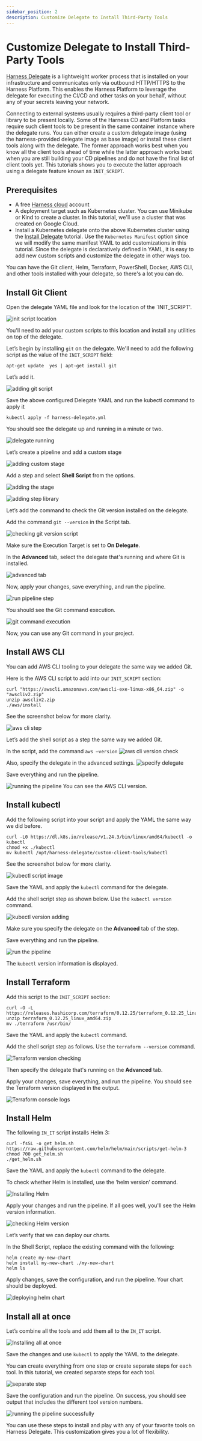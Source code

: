```yaml
---
sidebar_position: 2
description: Customize Delegate to Install Third-Party Tools
---
```


# Customize Delegate to Install Third-Party Tools

[Harness Delegate](/docs/platform/Delegates/get-started-with-delegates/delegates-overview) is a lightweight worker process that is installed on your infrastructure and communicates only via outbound HTTP/HTTPS to the Harness Platform. This enables the Harness Platform to leverage the delegate for executing the CI/CD and other tasks on your behalf, without any of your secrets leaving your network. 

Connecting to external systems usually requires a third-party client tool or library to be present locally. Some of the Harness CD and Platform tasks require such client tools to be present in the same container instance where the delegate runs. You can either create a custom delegate image (using the harness-provided delegate image as base image) or install these client tools along with the delegate. The former approach works best when you know all the client tools ahead of time while the latter approach works best when you are still building your CD pipelines and do not have the final list of client tools yet. This tutorials shows you to execute the latter approach using a delegate feature known as `INIT_SCRIPT`.

## Prerequisites

- A free [Harness cloud](https://app.harness.io/auth/#/signup/utm_source=website&utm_medium=harness-developer-hub&utm_campaign=cd-plg&utm_content=get-started) account 
- A deployment target such as Kubernetes cluster. You can use Minikube or Kind to create a cluster. In this tutorial, we'll use a cluster that was created on Google Cloud.
- Install a Kubernetes delegate onto the above Kubernetes cluster using the [Install Delegate](./install-delegate) tutorial. Use the `Kubernetes Manifest` option since we will modify the same manifest YAML to add customizations in this tutorial. Since the delegate is declaratively defined in YAML, it is easy to add new custom scripts and customize the delegate in other ways too. 

You can have the Git client, Helm, Terraform, PowerShell, Docker, AWS CLI, and other tools installed with your delegate, so there's a lot you can do. 

## Install Git Client


Open the delegate YAML file and look for the location of the `INIT_SCRIPT'.

![init script location](./static/customizing-delegate/init_script_loc_new.png)

You'll need to add your custom scripts to this location and install any utilities on top of the delegate.

Let’s begin by installing `git` on the delegate. We'll need to add the following script as the value of the `INIT_SCRIPT` field: 

`apt-get update 
yes | apt-get install git`

Let’s add it.

![adding git script](./static/customizing-delegate/git_script_add.png)

Save the above configured Delegate YAML and run the kubectl command to apply it

`kubectl apply -f harness-delegate.yml`

You should see the delegate up and running in a minute or two.

![delegate running](./static/customizing-delegate/delegate_up_running.png)

Let’s create a pipeline and add a custom stage

![adding custom stage](./static/customizing-delegate/custom_stage.png)

Add a step and select **Shell Script** from the options.

![adding the stage](./static/customizing-delegate/add_step.png)

![adding step library](./static/customizing-delegate/step_library.png)

Let’s add the command to check the Git version installed on the delegate.

Add the command `git --version` in the Script tab. 

![checking git version script](./static/customizing-delegate/git_version_shell.png)

Make sure the Execution Target is set to **On Delegate**. 

In the **Advanced** tab, select the delegate that's running and where Git is installed.

![advanced tab](./static/customizing-delegate/shell_script_advanced.png)

Now, apply your changes, save everything, and run the pipeline.

![run pipeline step](./static/customizing-delegate/run_pipeline_step.png)

You should see the Git command execution. 

![git command execution](./static/customizing-delegate/git_command_execution.png)

Now, you can use any Git command in your project. 

## Install AWS CLI

You can add AWS CLI tooling to your delegate the same way we added Git.

Here is the AWS CLI script to add into our `INIT_SCRIPT` section:

```
curl "https://awscli.amazonaws.com/awscli-exe-linux-x86_64.zip" -o "awscliv2.zip"
unzip awscliv2.zip
./aws/install
```

See the screenshot below for more clarity.

![aws cli step](./static/customizing-delegate/aws_cli_script.png)

Let’s add the shell script as a step the same way we added Git.

In the script, add the command `aws –version`
![aws cli version check](./static/customizing-delegate/aws_version.png)

Also, specify the delegate in the advanced settings.
![specify delegate](./static/customizing-delegate/delegate_advanced_settings.png)

Save everything and run the pipeline. 

![running the pipeline](./static/customizing-delegate/aws_run_pipeline.png)
You can see the AWS CLI version.

## Install kubectl

Add the following script into your script and apply the YAML the same way we did before.

```
curl -L0 https://dl.k8s.io/release/v1.24.3/bin/linux/amd64/kubectl -o kubectl  
chmod +x ./kubectl  
mv kubectl /opt/harness-delegate/custom-client-tools/kubectl
```

See the screenshot below for more clarity.

![kubectl script image](./static/customizing-delegate/kubectl_init_script.png)

Save the YAML and apply the `kubectl` command for the delegate.

Add the shell script step as shown below. Use the `kubectl version` command.

![kubectl version adding](./static/customizing-delegate/kubectl_version_command.png)

Make sure you specify the delegate on the **Advanced** tab of the step.

Save everything and run the pipeline.

![run the pipeline](./static/customizing-delegate/kubectl_run_pipeline.png)

The `kubectl` version information is displayed. 

## Install Terraform

Add this script to the `INIT_SCRIPT` section:

```
curl -O -L  https://releases.hashicorp.com/terraform/0.12.25/terraform_0.12.25_linux_amd64.zip  
unzip terraform_0.12.25_linux_amd64.zip  
mv ./terraform /usr/bin/  
```

Save the YAML and apply the `kubectl` command.

Add the shell script step as follows. Use the `terraform --version` command.

![Terraform version checking](./static/customizing-delegate/terraform_version.png)

Then specify the delegate that's running on the **Advanced** tab.

Apply your changes, save everything, and run the pipeline. You should see the Terraform version displayed in the output.

![Terraform console logs](./static/customizing-delegate/console_logs_terraform.png)

## Install Helm

The following `IN_IT` script installs Helm 3:

```
curl -fsSL -o get_helm.sh https://raw.githubusercontent.com/helm/helm/main/scripts/get-helm-3  
chmod 700 get_helm.sh  
./get_helm.sh
```

Save the YAML and apply the `kubectl` command to the delegate.

To check whether Helm is installed, use the ‘helm version’ command.

![Installing Helm](./static/customizing-delegate/helm_version.png)

Apply your changes and run the pipeline. If all goes well, you'll see the Helm version information.

![checking Helm version](./static/customizing-delegate/helm_version_execution.png)

Let’s verify that we can deploy our charts.

In the Shell Script, replace the existing command with the following:

```
helm create my-new-chart
helm install my-new-chart ./my-new-chart
helm ls
```
Apply changes, save the configuration, and run the pipeline. Your chart should be deployed.

![deploying helm chart](./static/customizing-delegate/helm_chart_deployed.png)

## Install all at once

Let’s combine all the tools and add them all to the `IN_IT` script. 

![Installing all at once](./static/customizing-delegate/all_at_once.png)

Save the changes and use `kubectl` to apply the YAML to the delegate.

You can create everything from one step or create separate steps for each tool. In this tutorial, we created separate steps for each tool.

![separate step](./static/customizing-delegate/seperate_for_each.png)

Save the configuration and run the pipeline. On success, you should see output that includes the different tool version numbers. 

![running the pipeline successfully](./static/customizing-delegate/together_execution.png)

You can use these steps to install and play with any of your favorite tools on Harness Delegate. This customization gives you a lot of flexibility.  
